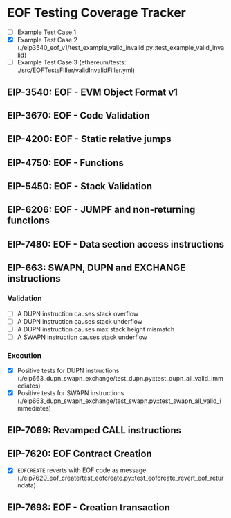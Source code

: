 # EOF Testing Coverage Tracker

- [ ] Example Test Case 1
- [x] Example Test Case 2 (./eip3540_eof_v1/test_example_valid_invalid.py::test_example_valid_invalid)
- [ ] Example Test Case 3 (ethereum/tests: ./src/EOFTestsFiller/validInvalidFiller.yml)

## EIP-3540: EOF - EVM Object Format v1

## EIP-3670: EOF - Code Validation

## EIP-4200: EOF - Static relative jumps

## EIP-4750: EOF - Functions

## EIP-5450: EOF - Stack Validation

## EIP-6206: EOF - JUMPF and non-returning functions

## EIP-7480: EOF - Data section access instructions

## EIP-663: SWAPN, DUPN and EXCHANGE instructions

### Validation

- [ ] A DUPN instruction causes stack overflow
- [ ] A DUPN instruction causes stack underflow
- [ ] A DUPN instruction causes max stack height mismatch
- [ ] A SWAPN instruction causes stack underflow

### Execution

- [x] Positive tests for DUPN instructions (./eip663_dupn_swapn_exchange/test_dupn.py::test_dupn_all_valid_immediates)
- [x] Positive tests for SWAPN instructions (./eip663_dupn_swapn_exchange/test_swapn.py::test_swapn_all_valid_immediates)

## EIP-7069: Revamped CALL instructions

## EIP-7620: EOF Contract Creation

- [x] `EOFCREATE` reverts with EOF code as message (./eip7620_eof_create/test_eofcreate.py::test_eofcreate_revert_eof_returndata)

## EIP-7698: EOF - Creation transaction

